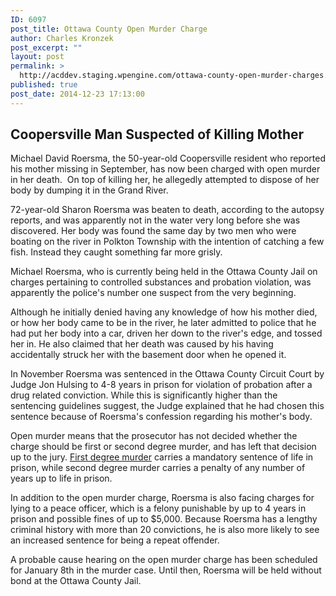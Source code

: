 ```yaml
---
ID: 6097
post_title: Ottawa County Open Murder Charge
author: Charles Kronzek
post_excerpt: ""
layout: post
permalink: >
  http://acddev.staging.wpengine.com/ottawa-county-open-murder-charges.html
published: true
post_date: 2014-12-23 17:13:00
---
```

<h2>Coopersville Man Suspected of Killing Mother</h2>
Michael David Roersma, the 50-year-old Coopersville resident who reported his mother missing in September, has now been charged with open murder in her death.  On top of killing her, he allegedly attempted to dispose of her body by dumping it in the Grand River.

<!--more-->

72-year-old Sharon Roersma was beaten to death, according to the autopsy reports, and was apparently not in the water very long before she was discovered. Her body was found the same day by two men who were boating on the river in Polkton Township with the intention of catching a few fish. Instead they caught something far more grisly.

Michael Roersma, who is currently being held in the Ottawa County Jail on charges pertaining to controlled substances and probation violation, was apparently the police's number one suspect from the very beginning.

Although he initially denied having any knowledge of how his mother died, or how her body came to be in the river, he later admitted to police that he had put her body into a car, driven her down to the river's edge, and tossed her in. He also claimed that her death was caused by his having accidentally struck her with the basement door when he opened it.

In November Roersma was sentenced in the Ottawa County Circuit Court by Judge Jon Hulsing to 4-8 years in prison for violation of probation after a drug related conviction. While this is significantly higher than the sentencing guidelines suggest, the Judge explained that he had chosen this sentence because of Roersma's confession regarding his mother's body.

Open murder means that the prosecutor has not decided whether the charge should be first or second degree murder, and has left that decision up to the jury. <a title="Michigan 1st and 2nd Degree Murder Attorneys" href="http://acddev.staging.wpengine.com/homicide.html" target="_blank">First degree murder</a> carries a mandatory sentence of life in prison, while second degree murder carries a penalty of any number of years up to life in prison.

In addition to the open murder charge, Roersma is also facing charges for lying to a peace officer, which is a felony punishable by up to 4 years in prison and possible fines of up to $5,000. Because Roersma has a lengthy criminal history with more than 20 convictions, he is also more likely to see an increased sentence for being a repeat offender.

A probable cause hearing on the open murder charge has been scheduled for January 8th in the murder case. Until then, Roersma will be held without bond at the Ottawa County Jail.